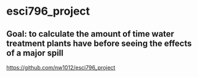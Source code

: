 # esci796_project
## Goal: to calculate the amount of time water treatment plants have before seeing the effects of a major spill
https://github.com/nw1012/esci796_project
